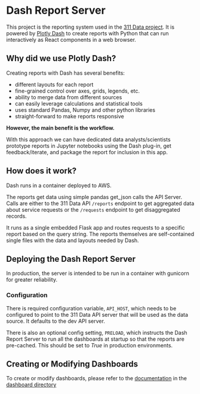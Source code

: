 # Dash Report Server

This project is the reporting system used in the [311 Data project](https://311-data.org). It is powered by [Plotly Dash](https://dash.plotly.com/) to create reports with Python that can run interactively as React components in a web browser.

## Why did we use Plotly Dash?

Creating reports with Dash has several benefits:

- different layouts for each report
- fine-grained control over axes, grids, legends, etc.
- ability to merge data from different sources
- can easily leverage calculations and statistical tools
- uses standard Pandas, Numpy and other python libraries
- straight-forward to make reports responsive

**However, the main benefit is the workflow.**

With this approach we can have dedicated data analysts/scientists prototype reports in Jupyter notebooks using the Dash plug-in, get feedback/iterate, and package the report for inclusion in this app.

## How does it work?

Dash runs in a container deployed to AWS.

The reports get data using simple pandas get_json calls the API Server. Calls are either to the 311 Data API `/reports` endpoint to get aggregated data about service requests or the `/requests` endpoint to get disaggregated records.

It runs as a single embedded Flask app and routes requests to a specific report based on the query string. The reports themselves are self-contained single files with the data and layouts needed by Dash.

## Deploying the Dash Report Server

In production, the server is intended to be run in a container with gunicorn for greater reliability.

### Configuration

There is required configuration variable, `API_HOST`, which needs to be configured to point to the 311 Data API server that will be used as the data source. It defaults to the dev API server.

There is also an optional config setting, `PRELOAD`, which instructs the Dash Report Server to run all the dashboards at startup so that the reports are pre-cached. This should be set to *True* in production environments.

## Creating or Modifying Dashboards
To create or modify dashboards, please refer to the [documentation](https://github.com/hackforla/311-data/blob/dev/server/dash/dashboards/README.md) in the [dashboard directory](https://github.com/hackforla/311-data/edit/dev/server/dash/dashboards)

<!--
docker build -t la311data/dash-poc .
docker run -p 5500:5500 la311data/dash-poc

aws lightsail push-container-image --region us-east-1 --service-name dash-reporting --label dash-poc --image la311data/dash-poc --profile 311user

lsof -ti:5500 | xargs kill
>
